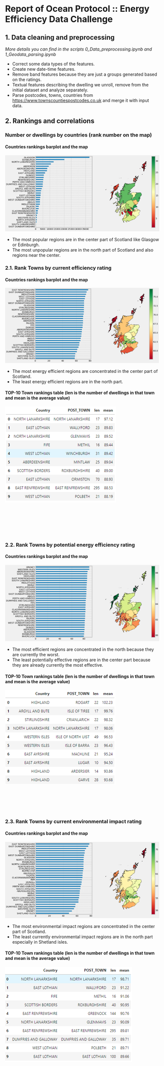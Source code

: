 <br><br><br><br><br><br><br><br><br><br><br><br><br><br><br><br><br><br><br><br><br><br>

# Report of Ocean Protocol :: Energy Efficiency Data Challenge

## 1. Data cleaning and preprocessing
_More details you can find in the scripts 0_Data_preprocessing.ipynb and 1_Geodata_parsing.ipynb_
- Correct some data types of the features.
- Create new date-time features.
- Remove band features because they are just a groups generated based on the ratings.
- Textual features describing the dwelling we unroll, remove from the initial dataset and analyze separately.
- Parse postcodes, towns, countries from https://www.townscountiespostcodes.co.uk and merge it with input data.

## 2. Rankings and correlations

### Number or dwellings by countries (rank number on the map)
#### Countries rankings barplot and the map
![Screenshot](pictures/map0.PNG)
- The most popular regions are in the center part of Scotland like Glasgow or Edinburgh.
- The most unpopular regions are in the north part of Scotland and also regions near the center.

### 2.1. Rank Towns by current efficiency rating
#### Countries rankings barplot and the map
![Screenshot](pictures/map1.PNG)
- The most energy efficient regions are concentrated in the center part of Scotland. 
- The least energy efficient regions are in the north part.
#### TOP-10 Town rankings table (len is the number of dwellings in that town and mean is the average value)
![Screenshot](pictures/tab1.PNG)
<br><br><br><br><br><br><br>

### 2.2. Rank Towns by potential energy efficiency rating
#### Countries rankings barplot and the map
![Screenshot](pictures/map2.PNG)
- The most efficient regions are concentrated in the north because they are currently the worst. 
- The least potentially effective regions are in the center part because they are already currently the most effective.
#### TOP-10 Town rankings table (len is the number of dwellings in that town and mean is the average value)
![Screenshot](pictures/tab2.PNG)
<br><br><br><br><br><br>

### 2.3. Rank Towns by current environmental impact rating
#### Countries rankings barplot and the map
![Screenshot](pictures/map3.PNG)
- The most environmental impact regions are concentrated in the center part of Scotland.
- The least currently environmental impact regions are in the north part especially in Shetland isles.
#### TOP-10 Town rankings table (len is the number of dwellings in that town and mean is the average value)
![Screenshot](pictures/tab3.PNG)
<br><br><br><br><br><br>

### 2.4. Rank Towns by potential environmental impact rating
#### Countries rankings barplot and the map
![Screenshot](pictures/map4.PNG)
- The most environmental impact regions are concentrated in the center and south part of Scotland.
- The least potentially environmental impact regions are Shetland isles and Argyll and Bute.
#### TOP-10 Town rankings table (len is the number of dwellings in that town and mean is the average value)
![Screenshot](pictures/tab4.PNG)
<br><br><br><br><br><br>

### 2.5. Rank Towns by Current Emissions (T.CO2/yr)
#### Countries rankings barplot and the map
![Screenshot](pictures/map5.PNG)
- The most currently polluting in CO2 measurements regions are concentrated in the center part of Scotland. 
- The least currently polluting in CO2 measurements regions are in the north part.
#### TOP-10 Town rankings table (len is the number of dwellings in that town and mean is the average value)
![Screenshot](pictures/tab5.PNG)
<br><br><br><br><br><br>

### 2.6. Rank Towns by Potential Reduction in Emissions (T.CO2/yr)
#### Countries rankings barplot and the map
![Screenshot](pictures/map6.PNG)
- The most potentially polluting in CO2 measurements regions are concentrated in the center part of Scotland. 
- The least potentially polluting in CO2 measurements regions are in the north part.
#### TOP-10 Town rankings table (len is the number of dwellings in that town and mean is the average value)
![Screenshot](pictures/tab6.PNG)
<br><br><br><br><br><br>

### 2.7. Rank Towns by potential savings in heating costs (£) over three years
#### Countries rankings barplot and the map
![Screenshot](pictures/map7.PNG)
- The best regions by potential savings in heating costs are in the north and south part of Scotland.
- The least regions by potential savings in heating costs are in the center part of Scotland.
#### TOP-10 Town rankings table (len is the number of dwellings in that town and mean is the average value)
![Screenshot](pictures/tab7.PNG)
<br><br><br><br><br>

### 2.8. Rank Towns by potential savings in hot water costs (£) over three years
#### Countries rankings barplot and the map
![Screenshot](pictures/map8.PNG)
- The best regions by potential savings in hot water costs are in the north part of Scotland. 
- The least regions by potential savings in hot water costs are in the center part of Scotland. 
#### TOP-10 Town rankings table (len is the number of dwellings in that town and mean is the average value)
![Screenshot](pictures/tab8.PNG)
<br><br><br><br><br>

### 2.9. Rank the top 5 wall descriptions (wall materials) by CO2 emissions current per floor area and wall energy efficiency (create a single rating combining CO2 emissions and wall energy efficiency)
- We have transformed the unique wall description values to Wall Type and Wall Insulation features (more details you can find in the script).
- We have created CO2 rating based on the relevant CO2 values (inverse dependency and values from 1 to 5) 
- Wall rating have been created from the WALL_ENERGY_EFF field with replacing of the word rankings to the values: 
        very poor: 1,
        poor: 2,
        average: 3,
        good: 4,
        very good: 5
- Total rating is the simple average between wall and CO2 ratings.
#### Features popularity
![Screenshot](pictures/wall1.PNG)
#### Features average ratings
![Screenshot](pictures/wall2.PNG)
#### Features heatmaps (Wall Type on Wall Insulation)
![Screenshot](pictures/wall3.PNG)
<br><br><br><br><br><br><br><br><br><br><br><br><br><br><br><br><br><br>

### 2.10. Rank the top 5 roof descriptions (roof materials) by CO2 emissions current per floor area and roof energy efficiency (create a single rating combining CO2 emissions and roof energy efficiency)
- We have transformed the unique roof description values to Roof Type and Roof Insulation features (more details you can find in the script).
- We have created CO2 rating based on the relevant CO2 values (inverse dependency and values from 1 to 5) 
- Wall rating have been created from the ROOF_ENERGY_EFF field with replacing of the word rankings to the values: 
        very poor: 1,
        poor: 2,
        average: 3,
        good: 4,
        very good: 5
- Total rating is the simple average between roof and CO2 ratings.
#### Features popularity
![Screenshot](pictures/roof1.PNG)
#### Features average ratings
![Screenshot](pictures/roof2.PNG)
#### Features heatmaps (Roof Type on Roof Insulation)
![Screenshot](pictures/roof3.PNG)

### 2.11. (BONUS) Rank the top 5 floor descriptions (floor materials) by CO2 emissions current per floor area
- We have transformed the unique floor description values to Floor Type and Floor Insulation features (more details you can find in the script).
- We have created CO2 rating based on the relevant CO2 values (inverse dependency and values from 1 to 5) 
#### Features popularity
![Screenshot](pictures/floor1.PNG)
#### Features average ratings
![Screenshot](pictures/floor2.PNG)
#### Features heatmaps (Floor Type on Floor Insulation)
![Screenshot](pictures/floor3.PNG)

### 2.12. (BONUS) Rank the top 5 windows descriptions by CO2 emissions current per floor area and windows energy efficiency (create a single rating combining CO2 emissions and windows energy efficiency)
- We have preprocessed the field WINDOWS_DESCRIPTION (more details you can find in the script).
- We have created CO2 rating based on the relevant CO2 values (inverse dependency and values from 1 to 5) 
- Windows rating have been created from the WINDOWS_ENERGY_EFF field with replacing of the word rankings to the values: 
        very poor: 1,
        poor: 2,
        average: 3,
        good: 4,
        very good: 5
- Total rating is the simple average between windows and CO2 ratings.
#### Feature popularity
![Screenshot](pictures/windows1.PNG)
#### Feature average ratings
![Screenshot](pictures/windows2.PNG)

### 2.13. (BONUS) Rank the top 5 mainheat descriptions by CO2 emissions current per floor area and mainheat energy efficiency (create a single rating combining CO2 emissions and mainheat energy efficiency)
- We have preprocessed the field MAINHEAT_DESCRIPTION (more details you can find in the script).
- We have created CO2 rating based on the relevant CO2 values (inverse dependency and values from 1 to 5) 
- Mainheat rating have been created from the MAINHEAT_ENERGY_EFF field with replacing of the word rankings to the values: 
        very poor: 1,
        poor: 2,
        average: 3,
        good: 4,
        very good: 5
- Total rating is the simple average between mainheat and CO2 ratings.
#### Feature popularity
![Screenshot](pictures/mainheat1.PNG)
#### Feature average ratings
![Screenshot](pictures/mainheat2.PNG)

### 2.14. (BONUS) Rank the top 5 mainheatcont descriptions by CO2 emissions current per floor area and mainheatcont energy efficiency (create a single rating combining CO2 emissions and mainheatcont energy efficiency)
- We have preprocessed the field MAINHEATCONT_DESCRIPTION (more details you can find in the script).
- We have created CO2 rating based on the relevant CO2 values (inverse dependency and values from 1 to 5) 
- Mainheatcont rating have been created from the MAINHEATCONT_ENERGY_EFF field with replacing of the word rankings to the values: 
        very poor: 1,
        poor: 2,
        average: 3,
        good: 4,
        very good: 5
- Total rating is the simple average between mainheatcont and CO2 ratings.
#### Feature popularity
![Screenshot](pictures/mainheatcont1.PNG)
#### Feature average ratings
![Screenshot](pictures/mainheatcont2.PNG)

---
## 3. Algorithms

### 3.1. Build an algorithm to find correlations between CO2 emissions current per floor area vs wall description and wall energy efficiency
- Create a splittings by the unique combinations of cleaned features values. Wall description and wall energy efficiency in our case have transformed into 3 features: WALL_TYPE, WALL_INS, Wall_rating. Collect CO2 emissions current per floor area values in each group.
- If in one of the group we have less then 100 observations let's replace them as OTHER. In total we have received 56 unique number of groups. 
- Plot box-plot to have ability to vizual compare distributions of CO2 values in each group. On the picture below we can see that there is a strong differences between distributions of that feature in the groups.
- Conduct ANOVA statistical test to have numerical value of similarity between these variables. We calculated F_statistics = 1244.40 and pvalue = 0 and can conclude that there is high dependance between these features.
#### Boxplots of CO2 values by the groups:
![Screenshot](pictures/wall4.PNG)

### 3.2. Build an algorithm to find correlations between CO2 emissions current per floor area vs roof description and roof energy efficiency
- Create a splittings by the unique combinations of cleaned features values. Roof description and roof energy efficiency in our case have transformed into 3 features: ROOF_TYPE, ROOF_INS, Roof_rating. Collect CO2 emissions current per floor area values in each group.
- If in one of the group we have less then 100 observations let's replace them as OTHER. In total we have received 36 unique number of groups. 
- Plot box-plot to have ability to vizual compare distributions of CO2 values in each group. On the picture below we can see that there is a strong differences between distributions of that feature in the groups.
- Conduct ANOVA statistical test to have numerical value of similarity between these variables. We calculated F_statistics = 1153.09 and pvalue = 0 and can conclude that there is high dependance between these features.
#### Boxplots of CO2 values by the groups:
![Screenshot](pictures/roof4.PNG)

### 3.3. Build an algorithm to find correlations between construction age band vs current energy efficiency and current emissions (T.CO2/yr)
- Convert age band to it's maximum value in the range to have the numerical feature
- Calculate average features values of each age construction group.
- Draw points to vizually understand the dependancies.
- Calculate Pearson correlation coefficient between feature and age value.
#### Correlation coefficients with construction age and features:
![Screenshot](pictures/age1.PNG)
#### Dependencies of average feature value by construction age:
![Screenshot](pictures/age2.PNG)

### 3.4. Build an algorithm that takes as input the characteristics of a building (any field of the dataset) and outputs recommendations on the elements of the house to be modified to improve its energy performance
_More details you can find in the script 6_Recommendations.ipynb_
- We are using different building ratings as input features (details how to generate that ratings are in 4_Analyzing scripts):
    - Hot_water
    - Lighting
    - Wall
    - Roof
    - Floor
    - Windows
    - Mainheat
    - Mainheatcont
- Ratings could be float then we convert them to the integer values from 1 to 5.
- In each categorical rating value we calculate average value of a target variable (energy costs or energy performance).
- Based on that matrix we calculate the maximum target improvement for each dwelling owner under the assumption that the owner can improve his feature rating only on 1.
#### Heatmap of the average energy performance value by the rating value (1-5) and the input features:
![Screenshot](pictures/reco1.PNG)
#### After we got recommendation for each dwelling we have the following statistics:
![Screenshot](pictures/reco1_res.PNG)


### 3.5. Build an algorithm that takes as input the characteristics of a building (any field of the dataset except those related to costs) and outputs the total cost of energy of the building over a 3-year period
_More details you can find in the script Modelling_cost.ipynb_
- Create validation set as 20% random sample from initial dataset.
- Preprocess input features and choose not duplicated and potentially usefull for modeling.
- Train Boosting models (Xgboost, LightGBM) and Random Forest model.
- Evaluate models on the validation set by the following metrics: mean absolute error, mean squared error, mean absolute percentage error, symmetric mean absolute percentage error.
#### As we can see in the table below all models give us sufficiently good resuls:
![Screenshot](pictures/models.PNG)
#### Feature importances of Xgboost model:
![Screenshot](pictures/imp_xgb.PNG)
#### Feature importances of LightGBM model:
![Screenshot](pictures/imp_lgb.PNG)
#### Feature importances of Random Forest model:
![Screenshot](pictures/imp_rf.PNG)

### 3.6. Build an algorithm that takes as input the characteristics of a building (any field in the dataset) and outputs recommendations on which elements of the house should be modified to most effectively decrease the total energy cost of the building over a 3-year period
_More details you can find in the script 6_Recommendations.ipynb_
- We are using different building ratings as input features (details how to generate that ratings are in 4_Analyzing scripts):
    - Hot_water
    - Lighting
    - Wall
    - Roof
    - Floor
    - Windows
    - Mainheat
    - Mainheatcont
- Ratings could be float then we convert them to the integer values from 1 to 5.
- In each categorical rating value we calculate average value of a target variable (energy costs or energy performance).
- Based on that matrix we calculate the maximum target improvement for each dwelling owner under the assumption that the owner can improve his feature rating only on 1.
#### Heatmap of the average energy cost value by the rating value (1-5) and the input features:
![Screenshot](pictures/reco2.PNG)
#### After we got recommendation for each dwelling we have the following statistics:
![Screenshot](pictures/reco2_res.PNG)
